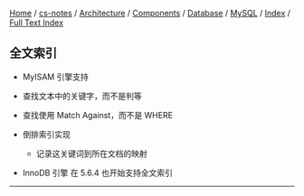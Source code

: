 [Home](https://mengxianbin.github.io) /
[cs-notes](https://mengxianbin.github.io/cs-notes/site) /
[Architecture](https://mengxianbin.github.io/cs-notes/site/Architecture) /
[Components](https://mengxianbin.github.io/cs-notes/site/Architecture/Components) /
[Database](https://mengxianbin.github.io/cs-notes/site/Architecture/Components/Database) /
[MySQL](https://mengxianbin.github.io/cs-notes/site/Architecture/Components/Database/MySQL) /
[Index](https://mengxianbin.github.io/cs-notes/site/Architecture/Components/Database/MySQL/Index) /
[Full Text Index](https://mengxianbin.github.io/cs-notes/site/Architecture/Components/Database/MySQL/Index/Full%20Text%20Index)

## 全文索引

* MyISAM 引擎支持
* 查找文本中的关键字，而不是判等
* 查找使用 Match Against，而不是 WHERE
* 倒排索引实现
    * 记录这关键词到所在文档的映射

* InnoDB 引擎 在 5.6.4 也开始支持全文索引

---
